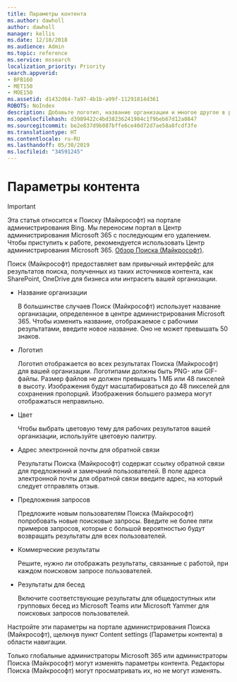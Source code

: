 ```yaml
---
title: Параметры контента
ms.author: dawholl
author: dawholl
manager: kellis
ms.date: 12/18/2018
ms.audience: Admin
ms.topic: reference
ms.service: mssearch
localization_priority: Priority
search.appverid:
- BFB160
- MET150
- MOE150
ms.assetid: d1432d64-7a97-4b1b-a99f-11291814d361
ROBOTS: NoIndex
description: Добавьте логотип, название организации и многое другое в результаты Поиска (Майкрософт), связанные с работой
ms.openlocfilehash: d3989422c4bd38236241984c1f9beb67d12a0847
ms.sourcegitcommit: be2e837d9b087bffe6ce40d72d7ae58a8fcdf3fe
ms.translationtype: HT
ms.contentlocale: ru-RU
ms.lasthandoff: 05/30/2019
ms.locfileid: "34591245"
---
```

# <a name="content-settings"></a>Параметры контента

> [!IMPORTANT]
> Эта статья относится к Поиску (Майкрософт) на портале администрирования Bing. Мы переносим портал в Центр администрирования Microsoft 365 с последующим его удалением. Чтобы приступить к работе, рекомендуется использовать Центр администрирования Microsoft 365. [Обзор Поиска (Майкрософт)](overview-microsoft-search.md).
    
Поиск (Майкрософт) предоставляет вам привычный интерфейс для результатов поиска, полученных из таких источников контента, как SharePoint, OneDrive для бизнеса или интрасеть вашей организации.  
  
- Название организации
    
    В большинстве случаев Поиск (Майкрософт) использует название организации, определенное в центре администрирования Microsoft 365. Чтобы изменить название, отображаемое с рабочими результатами, введите новое название. Оно не может превышать 50 знаков.
    
- Логотип
    
    Логотип отображается во всех результатах Поиска (Майкрософт) для вашей организации. Логотипами должны быть PNG- или GIF-файлы. Размер файлов не должен превышать 1 МБ или 48 пикселей в высоту. Изображения будут масштабироваться до 48 пикселей для сохранения пропорций. Изображения большего размера могут отображаться неправильно.
    
- Цвет
    
    Чтобы выбрать цветовую тему для рабочих результатов вашей организации, используйте цветовую палитру.
    
- Адрес электронной почты для обратной связи 
    
    Результаты Поиска (Майкрософт) содержат ссылку обратной связи для предложений и замечаний пользователей. В поле адреса электронной почты для обратной связи введите адрес, на который следует отправлять отзыв.
    
- Предложения запросов
    
    Предложите новым пользователям Поиска (Майкрософт) попробовать новые поисковые запросы. Введите не более пяти примеров запросов, которые с большой вероятностью будут возвращать результаты для всех пользователей.
    
- Коммерческие результаты
    
    Решите, нужно ли отображать результаты, связанные с работой, при каждом поисковом запросе пользователей.
    
- Результаты для бесед
    
    Включите соответствующие результаты для общедоступных или групповых бесед из Microsoft Teams или Microsoft Yammer для поисковых запросов пользователей.
    
Настройте эти параметры на портале администрирования Поиска (Майкрософт), щелкнув пункт Content settings (Параметры контента) в области навигации.
  
Только глобальные администраторы Microsoft 365 или администраторы Поиска (Майкрософт) могут изменять параметры контента. Редакторы Поиска (Майкрософт) могут просматривать их, но не могут изменять.


